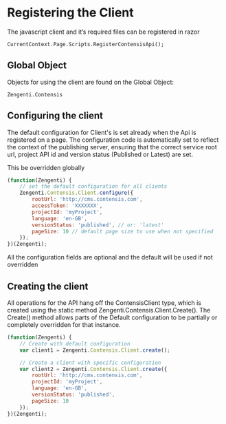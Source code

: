 # Registering the Client

The javascript client and it’s required files can be registered in razor

`CurrentContext.Page.Scripts.RegisterContensisApi();`


## Global Object

Objects for using the client are found on the Global Object:

`Zengenti.Contensis`


## Configuring the client

The default configuration for Client's is set already when the Api is registered on a page. The configuration code is automatically set to reflect the context of the publishing server, ensuring that the correct service root url, project API id and version status (Published or Latest) are set.

This be overridden globally

```js
(function(Zengenti) {
    // set the default configuration for all clients
    Zengenti.Contensis.Client.configure({
        rootUrl: 'http://cms.contensis.com',
        accessToken: 'XXXXXXX',
        projectId: 'myProject',
        language: 'en-GB',
        versionStatus: 'published', // or: 'latest'
        pageSize: 10 // default page size to use when not specified
    });
})(Zengenti);
```

All the configuration fields are optional and the default will be used if not overridden

## Creating the client

All operations for the API hang off the ContensisClient type, which is created using the static method Zengenti.Contensis.Client.Create(). The Create() method allows parts of the Default configuration to be partially or completely overridden for that instance.

```js
(function(Zengenti) {
    // Create with default configuration
    var client1 = Zengenti.Contensis.Client.create();

    // Create a client with specific configuration
    var client2 = Zengenti.Contensis.Client.create({
        rootUrl: 'http://cms.contensis.com',
        projectId: 'myProject',
        language: 'en-GB',
        versionStatus: 'published',
        pageSize: 10
    });
})(Zengenti);
```

